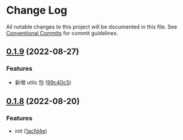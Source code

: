 # Change Log

All notable changes to this project will be documented in this file.
See [Conventional Commits](https://conventionalcommits.org) for commit guidelines.

## [0.1.9](https://github.com/xiaomingTang/xiaoming/compare/v0.1.8...v0.1.9) (2022-08-27)


### Features

* 新增 utils 包 ([99c40c5](https://github.com/xiaomingTang/xiaoming/commit/99c40c5b36a47042a481dfeb04d39aba99cd9e1b))





## [0.1.8](https://github.com/xiaomingTang/xiaoming/compare/v0.1.7...v0.1.8) (2022-08-20)


### Features

* init ([1acfd4e](https://github.com/xiaomingTang/xiaoming/commit/1acfd4e212f3fbe9f81fb700ef93a1d578cb70a3))

